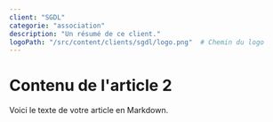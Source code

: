 ```yaml
---
client: "SGDL"
categorie: "association"
description: "Un résumé de ce client."
logoPath: "/src/content/clients/sgdl/logo.png"  # Chemin du logo
---
```


# Contenu de l'article 2

Voici le texte de votre article en Markdown.
